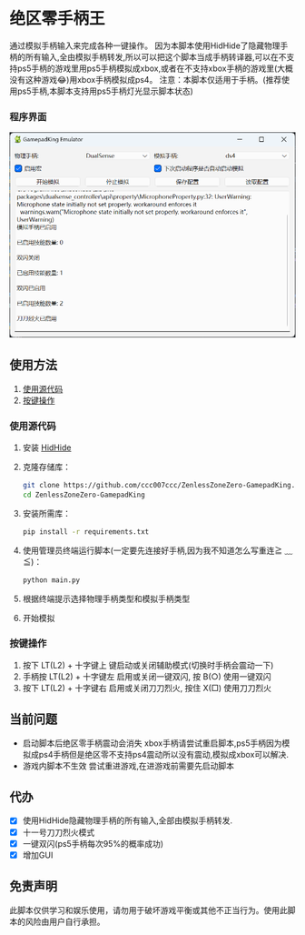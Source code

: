 # 绝区零手柄王

通过模拟手柄输入来完成各种一键操作。
因为本脚本使用HidHide了隐藏物理手柄的所有输入,全由模拟手柄转发,所以可以把这个脚本当成手柄转译器,可以在不支持ps5手柄的游戏里用ps5手柄模拟成xbox,或者在不支持xbox手柄的游戏里(大概没有这种游戏😂)用xbox手柄模拟成ps4。
注意：本脚本仅适用于手柄。(推荐使用ps5手柄,本脚本支持用ps5手柄灯光显示脚本状态)

### 程序界面

![1722265782025](doc/img/image.png)

## 使用方法

1. [使用源代码](#使用源代码)
2. [按键操作](#按键操作)

### 使用源代码

1. 安装 [HidHide](https://github.com/nefarius/HidHide/releases/)
2. 克隆存储库：

   ```sh
   git clone https://github.com/ccc007ccc/ZenlessZoneZero-GamepadKing.git
   cd ZenlessZoneZero-GamepadKing
   ```
3. 安装所需库：

   ```sh
   pip install -r requirements.txt
   ```
4. 使用管理员终端运行脚本(一定要先连接好手柄,因为我不知道怎么写重连≧ ﹏ ≦)：

   ```sh
   python main.py
   ```
5. 根据终端提示选择物理手柄类型和模拟手柄类型
6. 开始模拟

### 按键操作

1. 按下 LT(L2) + 十字键上 键启动或关闭辅助模式(切换时手柄会震动一下)
2. 手柄按 LT(L2) + 十字键左 启用或关闭一键双闪, 按 B(○) 使用一键双闪
3. 按下 LT(L2) + 十字键右 启用或关闭刀刀烈火, 按住 X(□) 使用刀刀烈火

## 当前问题

- 启动脚本后绝区零手柄震动会消失
  xbox手柄请尝试重启脚本,ps5手柄因为模拟成ps4手柄但是绝区零不支持ps4震动所以没有震动,模拟成xbox可以解决.
- 游戏内脚本不生效
  尝试重进游戏,在进游戏前需要先启动脚本

## 代办

- [X] 使用HidHide隐藏物理手柄的所有输入,全部由模拟手柄转发.
- [X] 十一号刀刀烈火模式
- [X] 一键双闪(ps5手柄每次95%的概率成功)
- [X] 增加GUI

## 免责声明

此脚本仅供学习和娱乐使用，请勿用于破坏游戏平衡或其他不正当行为。使用此脚本的风险由用户自行承担。
